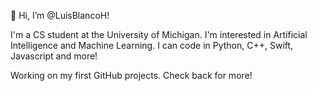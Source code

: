 👋 Hi, I’m @LuisBlancoH!

I'm a CS student at the University of Michigan. I'm interested in Artificial Intelligence and Machine Learning. I can code in Python, C++, Swift, Javascript and more!

Working on my first GitHub projects. Check back for more!
<!---
LuisBlancoH/LuisBlancoH is a ✨ special ✨ repository because its `README.md` (this file) appears on your GitHub profile.
You can click the Preview link to take a look at your changes.
--->
